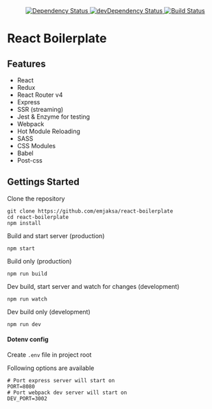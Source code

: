 <div align="center">
  <!-- Dependency Status -->
  <a href="https://david-dm.org/emjaksa/react-boilerplate">
    <img src="https://david-dm.org/emjaksa/react-boilerplate.svg" alt="Dependency Status" />
  </a>
  <!-- devDependency Status -->
  <a href="https://david-dm.org/emjaksae/react-boilerplate#info=devDependencies">
    <img src="https://david-dm.org/emjaksa/react-boilerplate/dev-status.svg" alt="devDependency Status" />
  </a>
  <!-- Build Status -->
  <a href="https://travis-ci.org/emjaksa/react-boilerplate">
    <img src="https://travis-ci.org/emjaksa/react-boilerplate.svg" alt="Build Status" />
  </a>
</div>

# React Boilerplate

## Features

* React
* Redux
* React Router v4
* Express
* SSR (streaming)
* Jest & Enzyme for testing
* Webpack
* Hot Module Reloading
* SASS
* CSS Modules
* Babel
* Post-css

## Gettings Started

Clone the repository
```
git clone https://github.com/emjaksa/react-boilerplate
cd react-boilerplate
npm install
``` 

Build and start server (production)
```
npm start
```

Build only (production)
```
npm run build
```

Dev build, start server and watch for changes (development)
```
npm run watch
```

Dev build only (development)
```
npm run dev
```

#### Dotenv config
Create ``.env`` file in project root

Following options are available
```
# Port express server will start on
PORT=8080
# Port webpack dev server will start on
DEV_PORT=3002
```
